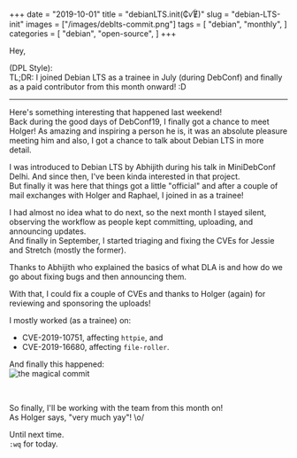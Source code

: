 +++
date = "2019-10-01"
title = "debianLTS.init(₵ꪜɆ)"
slug = "debian-LTS-init"
images = ["/images/deblts-commit.png"]
tags = [
    "debian",
    "monthly",
]
categories = [
    "debian",
    "open-source",
]
+++

Hey,

(DPL Style):  
TL;DR: I joined Debian LTS as a trainee in July (during DebConf) and finally as
a paid contributor from this month onward! :D  

---

Here's something interesting that happened last weekend!  
Back during the good days of DebConf19, I finally got a chance to meet Holger!
As amazing and inspiring a person he is, it was an absolute pleasure meeting
him and also, I got a chance to talk about Debian LTS in more detail.  

I was introduced to Debian LTS by Abhijith during his talk in MiniDebConf Delhi.
And since then, I've been kinda interested in that project.  
But finally it was here that things got a little "official" and after a couple
of mail exchanges with Holger and Raphael, I joined in as a trainee!  

I had almost no idea what to do next, so the next month I stayed silent,
observing the workflow as people kept committing, uploading, and announcing updates.  
And finally in September, I started triaging and fixing the CVEs for Jessie
and Stretch (mostly the former).  

Thanks to Abhijith who explained the basics of what DLA is and how do we go
about fixing bugs and then announcing them.  

With that, I could fix a couple of CVEs and thanks to Holger (again) for
reviewing and sponsoring the uploads!  

I mostly worked (as a trainee) on:  
- CVE-2019-10751, affecting `httpie`, and  
- CVE-2019-16680, affecting `file-roller`.  

And finally this happened:  
![the magical commit](/images/deblts-commit.png#center)

&nbsp;
&nbsp;

So finally, I'll be working with the team from this month on!  
As Holger says, "very much yay"! \o/


Until next time.  
`:wq` for today.
